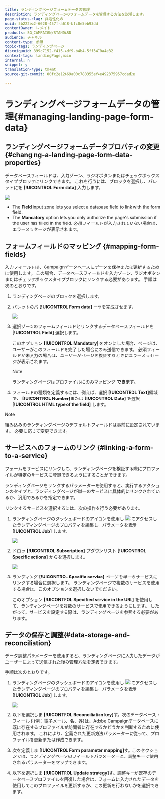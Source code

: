 ```yaml
---
title: ランディングページフォームデータの管理
description: ランディングページのフォームデータを管理する方法を説明します。
page-status-flag: 非活性化の
uuid: 5b222ea2-6628-457f-a618-bfc0e5eb93dd
contentOwner: レメイト
products: SG_CAMPAIGN/STANDARD
audience: チャネル
content-type: 参照
topic-tags: ランディングページ
discoiquuid: 899c7152-f415-4df9-b4b4-5ff3470a4e32
context-tags: landingPage,main
internal: n
snippet: y
translation-type: tm+mt
source-git-commit: 00fc2e12669a00c788355ef4e492375957cdad2e

---
```



# ランディングページフォームデータの管理{#managing-landing-page-form-data}

## ランディングページフォームデータプロパティの変更{#changing-a-landing-page-form-data-properties}

データベースフィールドは、入力ゾーン、ラジオボタンまたはチェックボックスタイプブロックにリンクできます。 これを行うには、ブロックを選択し、パレットにを **[!UICONTROL Form data]** 入力します。

![](assets/delivery_content_9.png)

* The **Field** input zone lets you select a database field to link with the form field.
* The **Mandatory** option lets you only authorize the page's submission if the user has filled in the field. 必須フィールドが入力されていない場合は、エラーメッセージが表示されます。

## フォームフィールドのマッピング {#mapping-form-fields}

入力フィールドは、Campaignデータベースにデータを保存または更新するために使用します。 この場合、データベースフィールドを入力ゾーン、ラジオボタンまたはチェックボックスタイプブロックにリンクする必要があります。 手順は次のとおりです。

1. ランディングページのブロックを選択します。
1. パレットのパ **[!UICONTROL Form data]** ーツを完成させます。

   ![](assets/editing_lp_content_4.png)

1. 選択ゾーンのフォームフィールドとリンクするデータベースフィールドを **[!UICONTROL Field]** 選択します。

   このオプション **[!UICONTROL Mandatory]** をオンにした場合、ページは、ユーザーがこのフィールドを完了した場合にのみ送信できます。 必須フィールドが未入力の場合は、ユーザーがページを検証するときにエラーメッセージが表示されます。

   >[!NOTE]
   >
   >ランディングページはプロファイルにのみマッピング **できます**。

1. フィールドの種類を定義するには、例えば、選択 **[!UICONTROL Text]**&#x200B;領域で、 **[!UICONTROL Number]**&#x200B;または **[!UICONTROL Date]** を選択 **[!UICONTROL HTML type of the field]** します。

>[!NOTE]
>
>組み込みのランディングページのデフォルトフィールドは事前に設定されています。 必要に応じて変更できます。

## サービスへのフォームのリンク {#linking-a-form-to-a-service}

フォームをサービスにリンクして、ランディングページを検証する際にプロファイルが特定のサービスに登録できるようにすることができます。

ランディングページをリンクするパラメーターを使用すると、実行するアクションのタイプと、ランディングページが単一のサービスに具体的にリンクされているか、汎用であるかを指定できます。

リンクするサービスを選択するには、次の操作を行う必要があります。

1. ランディングページのダッシュボードのアイコンを使用し ![](assets/edit_darkgrey-24px.png) てアクセスしたランディングページのプロパティを編集し、パラメータを表示 **[!UICONTROL Job]** します。

   ![](assets/lp_edit_properties_button.png)

1. ドロッ **[!UICONTROL Subscription]** プダウンリスト **[!UICONTROL Specific actions]** からを選択します。

   ![](assets/lp_parameters_5.png)

1. ランディング **[!UICONTROL Specific service]** ページを単一のサービスにリンクする場合に選択します。 ランディングページで複数のサービスを使用する場合は、このオプションを選択しないでください。

   このオプション **[!UICONTROL Specified service in the URL]** を使用して、ランディングページを複数のサービスで使用できるようにします。 したがって、サービスを設定する際は、ランディングページを参照する必要があります。

## データの保存と調整{#data-storage-and-reconciliation}

データ調整パラメーターを使用すると、ランディングページに入力したデータがユーザーによって送信された後の管理方法を定義できます。

手順は次のとおりです。

1. ランディングページのダッシュボードのアイコンを使用し ![](assets/edit_darkgrey-24px.png) てアクセスしたランディングページのプロパティを編集し、パラメータを表示 **[!UICONTROL Job]** します。

   ![](assets/lp_parameters_4.png)

1. 以下を選択しま **[!UICONTROL Reconciliation key]**&#x200B;す。次のデータベース・フィールド(例：電子メール、名、姓)は、Adobe Campaignデータベースに既に存在するプロファイルが訪問者に存在するかどうかを判断するために使用されます。 これにより、定義された更新方法パラメーターに従って、プロファイルを更新または作成できます。
1. 次を定義しま **[!UICONTROL Form parameter mapping]**&#x200B;す。このセクションでは、ランディングページのフィールドパラメーターと、調整キーで使用されるパラメーターをマップできます。
1. 以下を選択しま **[!UICONTROL Update strategy]**&#x200B;す。調整キーが既存のデータベースプロファイルを回復した場合は、フォームに入力されたデータを使用してこのプロファイルを更新するか、この更新を行わないかを選択できます。
